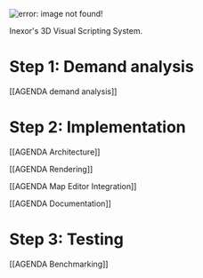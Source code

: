 ![error: image not found!](https://raw.githubusercontent.com/inexorgame/visualisations/ee7c9356415c966670637256c8a57e75d2071265/agenda/agenda_logo_2.png)

Inexor's 3D Visual Scripting System.

# Step 1: Demand analysis
[[AGENDA demand analysis]]

# Step 2: Implementation
[[AGENDA Architecture]]

[[AGENDA Rendering]]

[[AGENDA Map Editor Integration]]

[[AGENDA Documentation]]

# Step 3: Testing
[[AGENDA Benchmarking]]
